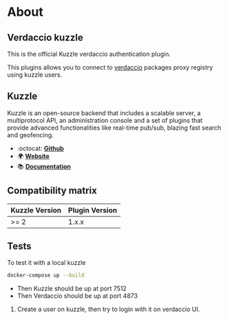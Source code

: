 # About

## Verdaccio kuzzle

This is the official Kuzzle verdaccio authentication plugin.

This plugins allows you to connect to [verdaccio](https://verdaccio.org/) packages proxy registry using kuzzle users.

## Kuzzle

Kuzzle is an open-source backend that includes a scalable server, a multiprotocol API,
an administration console and a set of plugins that provide advanced functionalities like real-time pub/sub, blazing fast search and geofencing.

* :octocat: __[Github](https://github.com/kuzzleio/kuzzle)__
* :earth_africa: __[Website](https://kuzzle.io)__
* :books: __[Documentation](https://docs.kuzzle.io)__

## Compatibility matrix

| Kuzzle Version | Plugin Version |
| -------------- | -------------- |
| >= 2           | 1.x.x          |

## Tests

To test it with a local kuzzle

```sh
docker-compose up --build
```

* Then Kuzzle should be up at port 7512
* Then Verdaccio should be up at port 4873

1. Create a user on kuzzle, then try to login with it on verdaccio UI.
